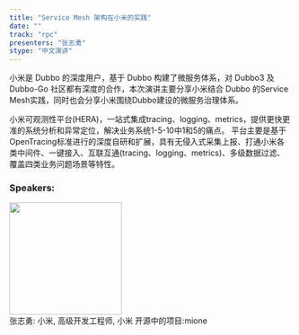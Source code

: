 ```yaml
---
title: "Service Mesh 架构在小米的实践"
date: "" 
track: "rpc"
presenters: "张志勇"
stype: "中文演讲"
---
```

小米是 Dubbo 的深度用户，基于 Dubbo 构建了微服务体系，对 Dubbo3 及 Dubbo-Go 社区都有深度的合作，本次演讲主要分享小米结合 Dubbo 的Service Mesh实践，同时也会分享小米围绕Dubbo建设的微服务治理体系。

小米可观测性平台(HERA)，一站式集成tracing、logging、metrics，提供更快更准的系统分析和异常定位，解决业务系统1-5-10中1和5的痛点。 
平台主要是基于OpenTracing标准进行的深度自研和扩展，具有无侵入式采集上报、打通小米各类中间件、一键接入、互联互通(tracing、logging、metrics)、多级数据过滤、覆盖四类业务问题场景等特性。
 ### Speakers: 
 <img src="images/speaker/1182.png" width="200" /><br>张志勇: 小米, 高级开发工程师, 小米  开源中的项目:mione
 
